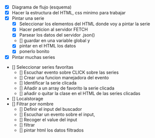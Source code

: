 - [x] Diagrama de flujo (esquema)
- [x] Hacer la estructura del HTML, css minimo para trabajar
- [x] Pintar una serie
  - [x] Seleccionar los elementos del HTML donde voy a pintar la serie
  - [x] Hacer peticion al servidor FETCH
  - [x] Parsear los datos del servidor .json()
  - [] guardar en una variable global y
  - [x] pintar en el HTML los datos
  - [x] ponerlo bonito
- [x] Pintar muchas series
- [] Seleccionar series favoritas
  - [] Escuchar evento sobre CLICK sobre las series
  - [] Crear una funcion manejadora del evento
  - [] Identificar la serie clicada
  - [] Añadir a un array de favorito la serie clicada
  - [] añadir o quitar la clase en el HTML de las series clicadas
- [] Localstorage
- [] Filtrar por nombre
  - [] Definir el input del buscador
  - [] Escuchar un evento sobre el input,
  - [] Recoger el value del input
  - [] filtrar
  - [] pintar html los datos filtrados
